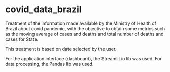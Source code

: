 # covid_data_brazil

Treatment of the information made available by the Ministry of Health of Brazil about covid pandemic, with the objective to obtain some metrics such as the moving average of cases and deaths and total number of deaths and cases for State. 

This treatment is based on date selected by the user.

For the application interface (dashboard), the Streamlit.io lib was used. For data processing, the Pandas lib was used.
 

